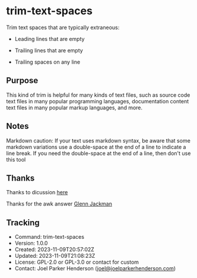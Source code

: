# trim-text-spaces

Trim text spaces that are typically extraneous:

  * Leading lines that are empty

  * Trailing lines that are empty

  * Trailing spaces on any line

## Purpose

This kind of trim is helpful for many kinds of text files, such as source code
text files in many popular programming languages, documentation content text
files in many popular markup languages, and more.

## Notes

Markdown caution: If your text uses markdown syntax, be aware that some markdown
variations use a double-space at the end of a line to indicate a line break.
If you need the double-space at the end of a line, then don't use this tool

## Thanks

Thanks to dicussion [here](https://stackoverflow.com/questions/7359527/removing-trailing-starting-newlines-with-sed-awk-tr-and-friends)

Thanks for the awk answer [Glenn Jackman](https://stackoverflow.com/users/7552/glenn-jackman)

## Tracking

* Command: trim-text-spaces
* Version: 1.0.0
* Created: 2023-11-09T20:57:02Z
* Updated: 2023-11-09T21:08:23Z
* License: GPL-2.0 or GPL-3.0 or contact for custom
* Contact: Joel Parker Henderson (joel@joelparkerhenderson.com)
 